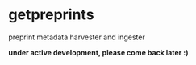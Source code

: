 # getpreprints

preprint metadata harvester and ingester

**under active development, please come back later :)**